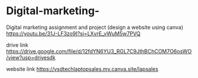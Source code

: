 # Digital-marketing-
Digital marketing assignment and project (design a website using canva)
https://youtu.be/31J-LF3zo9I?si=LXvrE_vWuM5w7PVQ

drive link
https://drive.google.com/file/d/12fdYN6YU3_RGL7C9JthBChCOM7O6osWO/view?usp=drivesdk

website link
https://vsdtechlaptopsales.my.canva.site/lapsales 
